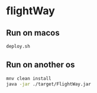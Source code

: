 # flightWay

Run on macos
--------

```sh
deploy.sh
```

Run on another os
--------

```sh
mnv clean install 
java -jar ./target/FlightWay.jar
```
